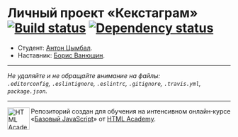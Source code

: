 # Личный проект «Кекстаграм» [![Build status][travis-image]][travis-url] [![Dependency status][dependency-image]][dependency-url]

* Студент: [Антон Цымбал](https://up.htmlacademy.ru/javascript/5/user/178775).
* Наставник: [Борис Ванюшин](https://htmlacademy.ru/profile/id62080).

---

_Не удаляйте и не обращайте внимание на файлы:_<br>
_`.editorconfig`, `.eslintignore`, `.eslintrc`, `.gitignore`, `.travis.yml`, `package.json`._

---

<a href="https://htmlacademy.ru/intensive/javascript"><img align="left" width="50" height="50" title="HTML Academy" src="https://up.htmlacademy.ru/static/img/intensive/javascript/logo-for-github.svg"></a>

Репозиторий создан для обучения на интенсивном онлайн‑курсе «[Базовый JavaScript](https://htmlacademy.ru/intensive/javascript)» от [HTML Academy](https://htmlacademy.ru).

[travis-image]: https://travis-ci.org/htmlacademy-javascript/178775-kekstagram.svg?branch=master
[travis-url]: https://travis-ci.org/htmlacademy-javascript/178775-kekstagram
[dependency-image]: https://david-dm.org/htmlacademy-javascript/178775-kekstagram.svg?style=flat-square
[dependency-url]: https://david-dm.org/htmlacademy-javascript/178775-kekstagram
